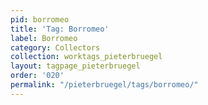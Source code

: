 ```yaml
---
pid: borromeo
title: 'Tag: Borromeo'
label: Borromeo
category: Collectors
collection: worktags_pieterbruegel
layout: tagpage_pieterbruegel
order: '020'
permalink: "/pieterbruegel/tags/borromeo/"
---
```

